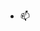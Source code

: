 
- 📫 

<!---
AnneFarias/AnneFarias is a ✨ special ✨ repository because its `README.md` (this file) appears on your GitHub profile.
You can click the Preview link to take a look at your changes.
--->
